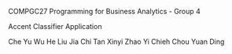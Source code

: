 COMPGC27 Programming for Business Analytics - Group 4

Accent Classifier Application

Che Yu Wu
He Liu
Jia Chi Tan
Xinyi Zhao
Yi Chieh Chou
Yuan Ding
